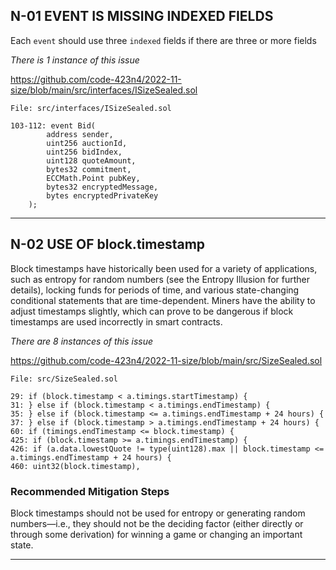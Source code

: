 ## N-01 EVENT IS MISSING INDEXED FIELDS

Each `event` should use three `indexed` fields if there are three or more fields

_There is 1 instance of this issue_

https://github.com/code-423n4/2022-11-size/blob/main/src/interfaces/ISizeSealed.sol

```
File: src/interfaces/ISizeSealed.sol

103-112: event Bid(
        address sender,
        uint256 auctionId,
        uint256 bidIndex,
        uint128 quoteAmount,
        bytes32 commitment,
        ECCMath.Point pubKey,
        bytes32 encryptedMessage,
        bytes encryptedPrivateKey
    );
```

------------------

## N-02 USE OF block.timestamp

Block timestamps have historically been used for a variety of applications, such as entropy for random numbers (see the Entropy Illusion for further details), locking funds for periods of time, and various state-changing conditional statements that are time-dependent. Miners have the ability to adjust timestamps slightly, which can prove to be dangerous if block timestamps are used incorrectly in smart contracts.

_There are 8 instances of this issue_

https://github.com/code-423n4/2022-11-size/blob/main/src/SizeSealed.sol

```
File: src/SizeSealed.sol

29: if (block.timestamp < a.timings.startTimestamp) {
31: } else if (block.timestamp < a.timings.endTimestamp) {
35: } else if (block.timestamp <= a.timings.endTimestamp + 24 hours) {
37: } else if (block.timestamp > a.timings.endTimestamp + 24 hours) {
60: if (timings.endTimestamp <= block.timestamp) {
425: if (block.timestamp >= a.timings.endTimestamp) {
426: if (a.data.lowestQuote != type(uint128).max || block.timestamp <= a.timings.endTimestamp + 24 hours) {
460: uint32(block.timestamp),
```

### Recommended Mitigation Steps

Block timestamps should not be used for entropy or generating random numbers—i.e., they should not be the deciding factor (either directly or through some derivation) for winning a game or changing an important state.

-------
